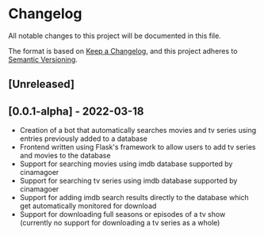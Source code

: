 # Changelog
All notable changes to this project will be documented in this file.

The format is based on [Keep a Changelog](https://keepachangelog.com/en/1.0.0/),
and this project adheres to [Semantic Versioning](https://semver.org/spec/v2.0.0.html).

## [Unreleased]

## [0.0.1-alpha] - 2022-03-18

- Creation of a bot that automatically searches movies and tv series using entries previously added to a database
- Frontend written using Flask's framework to allow users to add tv series and movies to the database
- Support for searching movies using imdb database supported by cinamagoer
- Support for searching tv series using imdb database supported by cinamagoer
- Support for adding imdb search results directly to the database which get automatically monitored for download
- Support for downloading full seasons or episodes of a tv show (currently no support for downloading a tv series as a whole)